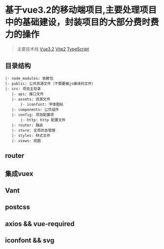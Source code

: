  # 基于vue3.2的移动端项目,主要处理项目中的基础建设，封装项目的大部分费时费力的操作
 > 主要技术栈
 > [Vue3.2](https://v3.cn.vuejs.org/)
 > [Vite2](https://vitejs.cn/)
 > [TypeScript](https://www.tslang.cn/)


 ## 目录结构
 ```
 |- node_modules: 依赖包
 |- public: 公共资源文件（不需要被js编译的文件）
 |- src: 项目主目录
    |- api: 接口文件
    |- assets: 资源文件
        |- iconfont: 字体图标
    |- components: 公共组件
    |- config: 项目配置项
        |- http: http 配置文件
    |- router: 路由
    |- store: 全局状态管理
    |- styles: 样式文件
    |- views: 视图

 ```

 ## router

 ## 集成vuex

 ## Vant

 ## postcss

 ## axios && vue-required

 ## iconfont && svg
